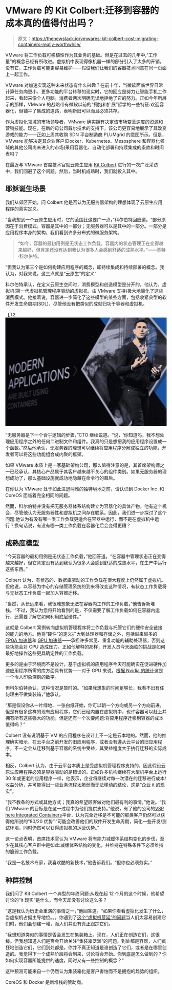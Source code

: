 # VMware 的 Kit Colbert:迁移到容器的成本真的值得付出吗？

> 原文：<https://thenewstack.io/vmwares-kit-colbert-cost-migrating-containers-really-worthwhile/>

VMware 将工作负载可移植性作为其业务的基础。但是在过去的几年中,“工作量”的概念已经有所改进。虚拟机中表现得像机器一样的部分引入了太多的开销。没有它，工作负载可能更容易维护——假设我们让我们的容器技术同意在同一页面上一起工作。

VMware 对加速实现这种未来状态有什么兴趣？在前十年，当微软面临世界日常计算任务向更小、更多功能的平台转移的现实时，它的回应是努力让智能手机工作起来，看起来像个人电脑。消费者两次明确无误地拒绝了它的努力。正如今年所展示的那样，VMware 的战略带有微软以前的“拥抱和扩展”哲学的一些特征:欢迎容器化，但铺平了集成的道路，表明新旧可以而且必须共存。

作为虚拟化领域的市场领导者，VMware 确实拥有决定该市场变革速度的资源和营销技能。现在，在新的母公司戴尔技术的支持下，该公司更容易地展示了其改变游戏的能力——正如上周其收购 SDN 平台制造商 PLUMgrid 的意图所示。但是，VMware 能够决定其企业客户(Docker、Kubernetes、Mesosphere 和容器化领域的其他公司尚未进入的市场)采用容器化、自动化部署和持续集成的条款和时间表吗？

在最近与 VMware 首席技术官就云原生应用 [Kit Colbert](https://twitter.com/kitcolbert?lang=en) 进行的一次广泛采访中，我们回避了这个问题。然后，当时机成熟时，我们就投入其中。

## 耶稣诞生场景

我们从郊区开始，问 Colbert 他是否认为无服务器架构的理想体现了云原生应用程序的真实定义。

“当我想到一个云原生应用时，它的范围比这要广一点，”科尔伯特回应道。“部分原因在于消费模式。容器是其中的一部分；无服务器可以是其中的一部分。一部分是应用程序本身的架构，我们看到许多分布式的微服务架构。

> “如今，容器的最初用例是无状态工作负载。容器内的状态管理正在变得越来越好，但肯定还没有达到我认为很多人会感到舒适的成熟水平。”——基特·科尔伯特。

“但我认为第三个是如何构建应用程序的概念，即持续集成和持续部署的概念。我认为，对我来说，这三点就是“云原生”的定义"

科尔伯特承认，在定义云原生空间时，消费模型和创造模型是分开的。他认为，虚拟机(第一代虚拟机管理程序驱动的虚拟机，由 VMware 支持)极大地简化了这些消费模式。他接着说，容器进一步简化了这些模型的某些方面，包括收紧典型的软件开发生命周期(SDL)，尽管他没有把类似的成就归功于容器和虚拟机。

【T2![160830-kit-colbert-03-day-2-keynotes](img/468cd1eeed9cdccfccb0f38c2e64e203.png)

“无服务器是下一个合乎逻辑的步骤，”CTO 继续说道。“说，‘你知道吗，我不想处理应用程序之外的任何二进制文件和组件。我真的只是想把我的应用程序设置成一个函数。”然后他承认，无服务器的理想可以继续将应用程序分解成独立的功能，开发者可以将这些功能组合成内聚的框架。

如果 VMware 本质上是一家基础架构公司，那么值得注意的是，其首席架构师之一已经承认，其核心产品属于其客户越来越不关心的组件类别。如果无服务器的理想成功了，那么基础设施就成功地隐藏在命令行的幕后。

在你认为 VMware 处于如此进退两难的独特境地之前，请认识到 Docker Inc .和 CoreOS 面临着完全相同的问题。

然而，科尔伯特并没有把无服务器体系结构建立为容器化的具体产物。他有这个机会，尽管他认为无服务器性和虚拟机之间存在联系。因此，我们进一步探讨了这个问题:他认为有没有哪一类工作负载更适合在容器中运行，而不是在虚拟机中运行？换句话说，有没有哪一类工作负载在容器化后会变得更糟？

## 成熟度模型

“今天容器的最初用例是无状态工作负载，”他回答道。“在容器中管理状态正在变得越来越好，但它肯定没有达到我认为很多人会感到舒适的成熟水平，在生产中运行这些东西。”

Colbert 认为，有状态的、数据库驱动的工作负载在很大程度上仍然属于虚拟机。但他说，以容器为中心的存储管理系统的到来将改变这种情况，有状态工作负载将与无状态工作负载一起加入容器迁移。

“当然，从长远来看，我很难想象无法在容器内工作的工作负载，”他告诉新堆栈。“不过，我认为您将开始看到的是，不仅需要了解工作负载如何在容器内运行，还需要了解它如何利用底层硬件。”

这就是 Colbert 案例转向虚拟机管理程序将工作负载与托管它们的硬件安全链接的能力的地方。他将“硬件”的定义扩大到处理器和存储之外，包括越来越多的 [FPGA 加速器](http://www.datacenterknowledge.com/archives/2016/11/17/intel-sets-fpga-goal-2-orders-magnitude-faster-gpgpu-2020/)和 [GPU 加速器](http://www.datacenterknowledge.com/archives/2016/11/17/gpu-acceleration-makes-kineticas-brute-force-database-brute/)——承担许多常见、重复功能的辅助处理器，否则这些功能会对 CPU 造成压力。正如他解释的那样，开发人员今天面临的挑战是如何最好地操作这些更具确定性的工作负载。

更多的是由于环境而不是设计，基于虚拟机的应用程序今天可能确实在促进硬件加速应用程序所需的库方面具有优势——对于 GPU 来说，[根据 Nvidia 的统计](https://developer.nvidia.com/gpu-accelerated-libraries)这是一个令人印象深刻的数字。

但科尔伯特承认，这种情况是暂时的。“如果我想象的时间足够长，我看不出有任何理由不做集装箱，”他承认。

“那是假设你从一片绿地、一张白纸开始，你可以朝一个方向或另一个方向前进。但是有很多这样的现有应用程序，它们已经内置在虚拟机中，也许容器可以赶上并拥有所有这些强大的功能。但是还有一个次要问题:将应用程序迁移到容器的成本值得吗？”

Colbert 没有说明基于 VM 的应用程序在设计上不一定是云本地的。然而，他的推理确实暗示，在云平台之前开发的旧应用程序，或者没有遵从云平台的旧应用程序，不一定会从迁移到基于容器的系统中受益，其受益程度大于执行迁移的实际成本。

相反，Colbert 认为，由于云平台本质上是受虚拟机管理程序支持的，因此假设云原生应用程序必须是容器驱动的是错误的。正如许多机构继续在大型机平台上运行 30 年或更老的应用程序一样，他表示，企业将继续对每一次潜在的迁移进行成本/收益分析，并可能得出一些业务流程太脆弱而无法移动的结论，这是“企业 it 的现实”。

“我不教条的方式或其他方式；我真的希望顾客做对他们最有利的事情，”他说。“我们 VMware 的目标是在这一过程中为他们提供支持。”他说，有了他的公司的[VSP here Integrated Containers](https://www.vmware.com/products/vsphere/integrated-containers.html)平台，认为完全迁移是不可能的那类客户仍然可以获得他所说的“80/20 优势”:“可能会改善他们的软件开发生命周期，简化一些开发/测试环境，同时仍然可以获得虚拟机的运营优势。”

这一论点表明，首席技术官认为 VMware 将有能力减缓体系结构变化的步伐，至少在其核心客户群中是如此:减缓体系结构的变化，并维持在特殊条件下必须维持的脆弱工作负载。

“我是一名技术专家，我喜欢酷的新技术，”他告诉我们。“但你也必须务实。”

## 种群控制

我们问了 Kit Colbert 一个典型的年终问题:从现在起 12 个月的这个时候，他希望讨论的“it 现实”是什么，而今天却没有讨论这么多？

“这是我认为历史会重演的事情之一，”他回答道。“如果你看看虚拟化发生了什么，当虚拟机占据主导地位。。。你遇到了[这个“虚拟机蔓延”的问题](http://readwrite.com/2011/11/01/roadblock-to-virtualization-vi/)当人们太容易创建它们时，他们会创建一堆，而人们并没有真正跟踪它们。

“我想知道类似的事情是否会发生在集装箱上。现在，人们正在创造它们，这很棒。但我想知道人们是否会开始关注“集装箱泛滥”的问题。到处都是容器，人们疯狂地创造它们，它们到处都是。你并不真正知道是谁创造了它们，或者是在哪里创造的。我觉得下一个成熟阶段将会到来，讨论将会开始。你到底是怎么做到的？你如何实现容器所能提供的速度，同时又有一些控制的概念？"

这种预测可能来自一个仍然认为集装箱化是客户害怕而不是拥抱的趋势的组织。

CoreOS 和 Docker 是新堆栈的赞助商。

<svg xmlns:xlink="http://www.w3.org/1999/xlink" viewBox="0 0 68 31" version="1.1"><title>Group</title> <desc>Created with Sketch.</desc></svg>